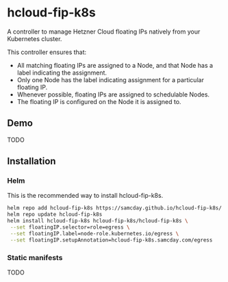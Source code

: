 # hcloud-fip-k8s

A controller to manage Hetzner Cloud floating IPs natively from your Kubernetes cluster.

This controller ensures that:

 * All matching floating IPs are assigned to a Node, and that Node has a label indicating the assignment.
 * Only one Node has the label indicating assignment for a particular floating IP.
 * Whenever possible, floating IPs are assigned to schedulable Nodes.
 * The floating IP is configured on the Node it is assigned to.

## Demo

TODO

## Installation

### Helm

This is the recommended way to install hcloud-fip-k8s.

```sh
helm repo add hcloud-fip-k8s https://samcday.github.io/hcloud-fip-k8s/
helm repo update hcloud-fip-k8s
helm install hcloud-fip-k8s hcloud-fip-k8s/hcloud-fip-k8s \
 --set floatingIP.selector=role=egress \
 --set floatingIP.label=node-role.kubernetes.io/egress \
 --set floatingIP.setupAnnotation=hcloud-fip-k8s.samcday.com/egress
```

### Static manifests

TODO
